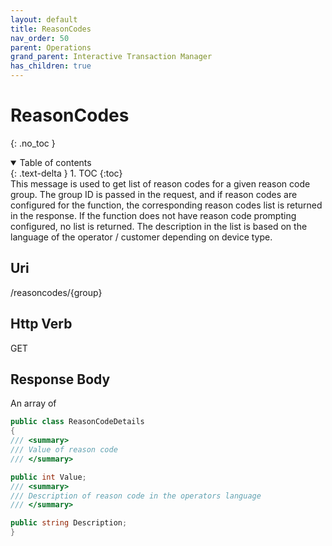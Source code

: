 ```yaml
---
layout: default
title: ReasonCodes
nav_order: 50
parent: Operations
grand_parent: Interactive Transaction Manager
has_children: true
---
```

# ReasonCodes  
{: .no_toc }
<details open markdown="block">
  <summary>
    Table of contents
  </summary>
  {: .text-delta }
1. TOC
{:toc}
</details>
This message is used to get list of reason codes for a given reason code
group. The group ID is passed in the request, and if reason codes are
configured for the function, the corresponding reason codes list is
returned in the response. If the function does not have reason code
prompting configured, no list is returned. The description in the list
is based on the language of the operator / customer depending on device
type.

## Uri
/reasoncodes/{group}

## Http Verb
GET

## Response Body
An array of
```csharp
public class ReasonCodeDetails
{
/// <summary>
/// Value of reason code
/// </summary>

public int Value;
/// <summary>
/// Description of reason code in the operators language
/// </summary>

public string Description;
}
```